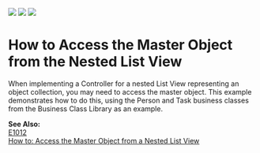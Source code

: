 <!-- default badges list -->
![](https://img.shields.io/endpoint?url=https://codecentral.devexpress.com/api/v1/VersionRange/128587040/18.1.3%2B)
[![](https://img.shields.io/badge/Open_in_DevExpress_Support_Center-FF7200?style=flat-square&logo=DevExpress&logoColor=white)](https://supportcenter.devexpress.com/ticket/details/E950)
[![](https://img.shields.io/badge/📖_How_to_use_DevExpress_Examples-e9f6fc?style=flat-square)](https://docs.devexpress.com/GeneralInformation/403183)
<!-- default badges end -->
# How to Access the Master Object from the Nested List View


<p>When implementing a Controller for a nested List View representing an object collection, you may need to access the master object. This example demonstrates how to do this, using the Person and Task business classes from the Business Class Library as an example.
<p><strong>See Also:</strong><br />
<a href="https://github.com/DevExpress-Examples/how-to-access-the-master-detailview-information-from-a-nested-listview-controller-e1012">E1012</a><br>
<a href="http://documentation.devexpress.com/#Xaf/CustomDocument3161"><u>How to: Access the Master Object from a Nested List View</u></a>
<br/>


